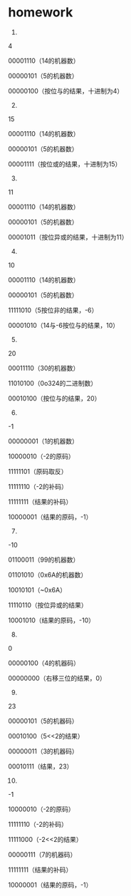 # homework

1.

 

4



00001110（14的机器数）

00000101（5的机器数）



00000100（按位与的结果，十进制为4）



2.



15



00001110（14的机器数）

00000101（5的机器数）



00001111（按位或的结果，十进制为15）



3.



11



00001110（14的机器数）

00000101（5的机器数）



00001011（按位异或的结果，十进制为11）



4.



10



00001110（14的机器数）

00000101（5的机器数）

11111010（5按位非的结果，-6）



00001010（14与-6按位与的结果，10）



5.



20



00011110（30的机器数）

11010100（0o324的二进制数）



00010100（按位与的结果，20）



6.



-1



00000001（1的机器数）

10000010（-2的原码）

11111101（原码取反）

11111110（-2的补码）



11111111（结果的补码）

10000001（结果的原码，-1）



7.



-10



01100011（99的机器数）

01101010（0x6A的机器数）

10010101（~0x6A）

11110110（按位异或的结果）



10001010（结果的原码，-10）



8.



0



00000100（4的机器码）

00000000（右移三位的结果，0）



9.



23



00000101（5的机器码）

00010100（5<<2的结果）

00000011（3的机器码）



00010111（结果，23）



10.



-1



10000010（-2的原码）

11111110（-2的补码）

11111000（-2<<2的结果）

00000111（7的机器码）

11111111（结果的补码）

10000001（结果的原码，-1）
